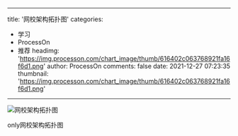 
---
title: '网校架构拓扑图'
categories: 
 - 学习
 - ProcessOn
 - 推荐
headimg: 'https://img.processon.com/chart_image/thumb/616402c063768921fa16f6d1.png'
author: ProcessOn
comments: false
date: 2021-12-27 07:23:35
thumbnail: 'https://img.processon.com/chart_image/thumb/616402c063768921fa16f6d1.png'
---

<div>   
<img class="thumb" alt="网校架构拓扑图" src="https://img.processon.com/chart_image/thumb/616402c063768921fa16f6d1.png" referrerpolicy="no-referrer">
<p>only网校架构拓扑图</p>  
</div>
            